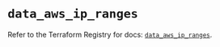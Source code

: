 # `data_aws_ip_ranges`

Refer to the Terraform Registry for docs: [`data_aws_ip_ranges`](https://registry.terraform.io/providers/hashicorp/aws/4.67.0/docs/data-sources/ip_ranges).
